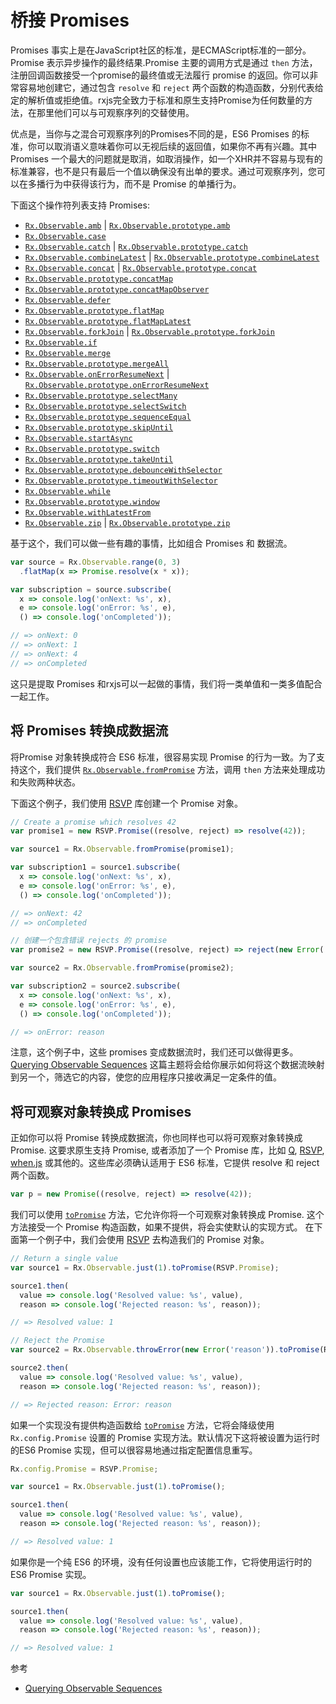 # 桥接 Promises #

Promises 事实上是在JavaScript社区的标准，是ECMAScript标准的一部分。Promise 表示异步操作的最终结果.Promise 主要的调用方式是通过 `then` 方法，注册回调函数接受一个promise的最终值或无法履行 promise 的返回。你可以非常容易地创建它，通过包含 `resolve` 和 `reject` 两个函数的构造函数，分别代表给定的解析值或拒绝值。rxjs完全致力于标准和原生支持Promise为任何数量的方法，在那里他们可以与可观察序列的交替使用。

优点是，当你与之混合可观察序列的Promises不同的是，ES6 Promises 的标准，你可以取消语义意味着你可以无视后续的返回值，如果你不再有兴趣。其中 Promises 一个最大的问题就是取消，如取消操作，如一个XHR并不容易与现有的标准兼容，也不是只有最后一个值以确保没有出单的要求。通过可观察序列，您可以在多播行为中获得该行为，而不是 Promise 的单播行为。

下面这个操作符列表支持 Promises:
- [`Rx.Observable.amb`](https://github.com/Reactive-Extensions/RxJS/tree/master/doc/api/core/operators/amb.md) | [`Rx.Observable.prototype.amb`](https://github.com/Reactive-Extensions/RxJS/tree/master/doc/api/core/operators/ambproto.md)
- [`Rx.Observable.case`](https://github.com/Reactive-Extensions/RxJS/tree/master/doc/api/core/operators/case.md)
- [`Rx.Observable.catch`](https://github.com/Reactive-Extensions/RxJS/tree/master/doc/api/core/operators/catch.md) | [`Rx.Observable.prototype.catch`](https://github.com/Reactive-Extensions/RxJS/tree/master/doc/api/core/operators/catchproto.md)
- [`Rx.Observable.combineLatest`](https://github.com/Reactive-Extensions/RxJS/tree/master/doc/api/core/operators/combinelatest.md) | [`Rx.Observable.prototype.combineLatest`](https://github.com/Reactive-Extensions/RxJS/tree/master/doc/api/core/operators/combinelatestproto.md)
- [`Rx.Observable.concat`](https://github.com/Reactive-Extensions/RxJS/tree/master/doc/api/core/operators/concat.md) | [`Rx.Observable.prototype.concat`](https://github.com/Reactive-Extensions/RxJS/tree/master/doc/api/core/operators/concatproto.md)
- [`Rx.Observable.prototype.concatMap`](https://github.com/Reactive-Extensions/RxJS/tree/master/doc/api/core/operators/concatmap.md)
- [`Rx.Observable.prototype.concatMapObserver`](https://github.com/Reactive-Extensions/RxJS/tree/master/doc/api/core/operators/concatobserver.md)
- [`Rx.Observable.defer`](https://github.com/Reactive-Extensions/RxJS/tree/master/doc/api/core/operators/defer.md)
- [`Rx.Observable.prototype.flatMap`](https://github.com/Reactive-Extensions/RxJS/tree/master/doc/api/core/operators/selectmany.md)
- [`Rx.Observable.prototype.flatMapLatest`](https://github.com/Reactive-Extensions/RxJS/tree/master/doc/api/core/operators/flatmaplatest.md)
- [`Rx.Observable.forkJoin`](https://github.com/Reactive-Extensions/RxJS/tree/master/doc/api/core/operators/forkjoin.md) | [`Rx.Observable.prototype.forkJoin`](https://github.com/Reactive-Extensions/RxJS/tree/master/doc/api/core/operators/forkjoinproto.md)
- [`Rx.Observable.if`](https://github.com/Reactive-Extensions/RxJS/tree/master/doc/api/core/operators/if.md)
- [`Rx.Observable.merge`](https://github.com/Reactive-Extensions/RxJS/tree/master/doc/api/core/operators/merge.md)
- [`Rx.Observable.prototype.mergeAll`](https://github.com/Reactive-Extensions/RxJS/tree/master/doc/api/core/operators/mergeall.md)
- [`Rx.Observable.onErrorResumeNext`](https://github.com/Reactive-Extensions/RxJS/tree/master/doc/api/core/operators/onerrorresumenext.md) | [`Rx.Observable.prototype.onErrorResumeNext`](https://github.com/Reactive-Extensions/RxJS/tree/master/doc/api/core/operators/onerrorresumenextproto.md)
- [`Rx.Observable.prototype.selectMany`](https://github.com/Reactive-Extensions/RxJS/tree/master/doc/api/core/operators/selectmany.md)
- [`Rx.Observable.prototype.selectSwitch`](https://github.com/Reactive-Extensions/RxJS/tree/master/doc/api/core/operators/flatmaplatest.md)
- [`Rx.Observable.prototype.sequenceEqual`](https://github.com/Reactive-Extensions/RxJS/tree/master/doc/api/core/operators/sequenceequal.md)
- [`Rx.Observable.prototype.skipUntil`](https://github.com/Reactive-Extensions/RxJS/tree/master/doc/api/core/operators/skipuntil.md)
- [`Rx.Observable.startAsync`](https://github.com/Reactive-Extensions/RxJS/tree/master/doc/api/core/operators/startasync.md)
- [`Rx.Observable.prototype.switch`](https://github.com/Reactive-Extensions/RxJS/tree/master/doc/api/core/operators/switch.md)
- [`Rx.Observable.prototype.takeUntil`](https://github.com/Reactive-Extensions/RxJS/tree/master/doc/api/core/operators/takeuntil.md)
- [`Rx.Observable.prototype.debounceWithSelector`](https://github.com/Reactive-Extensions/RxJS/tree/master/doc/api/core/operators/debouncewithselector.md)
- [`Rx.Observable.prototype.timeoutWithSelector`](https://github.com/Reactive-Extensions/RxJS/tree/master/doc/api/core/operators/timeoutwithselector.md)
- [`Rx.Observable.while`](https://github.com/Reactive-Extensions/RxJS/tree/master/doc/api/core/operators/while.md)
- [`Rx.Observable.prototype.window`](https://github.com/Reactive-Extensions/RxJS/tree/master/doc/api/core/operators/window.md)
- [`Rx.Observable.withLatestFrom`](https://github.com/Reactive-Extensions/RxJS/tree/master/doc/api/core/operators/withlatestfrom.md)
- [`Rx.Observable.zip`](https://github.com/Reactive-Extensions/RxJS/tree/master/doc/api/core/operators/zip.md) | [`Rx.Observable.prototype.zip`](https://github.com/Reactive-Extensions/RxJS/tree/master/doc/api/core/operators/zipproto.md)

基于这个，我们可以做一些有趣的事情，比如组合 Promises 和 数据流。

```js
var source = Rx.Observable.range(0, 3)
  .flatMap(x => Promise.resolve(x * x));

var subscription = source.subscribe(
  x => console.log('onNext: %s', x),
  e => console.log('onError: %s', e),
  () => console.log('onCompleted'));

// => onNext: 0
// => onNext: 1
// => onNext: 4
// => onCompleted
```

这只是提取 Promises 和rxjs可以一起做的事情，我们将一类单值和一类多值配合一起工作。

## 将 Promises 转换成数据流 ##

将Promise 对象转换成符合 ES6 标准，很容易实现 Promise 的行为一致。为了支持这个，我们提供 [`Rx.Observable.fromPromise`](https://github.com/Reactive-Extensions/RxJS/tree/master/doc/api/core/operators/frompromise.md) 方法，调用 `then` 方法来处理成功和失败两种状态。

下面这个例子，我们使用 [RSVP](https://github.com/tildeio/rsvp.js) 库创建一个 Promise 对象。

```js
// Create a promise which resolves 42
var promise1 = new RSVP.Promise((resolve, reject) => resolve(42));

var source1 = Rx.Observable.fromPromise(promise1);

var subscription1 = source1.subscribe(
  x => console.log('onNext: %s', x),
  e => console.log('onError: %s', e),
  () => console.log('onCompleted'));

// => onNext: 42
// => onCompleted

// 创建一个包含错误 rejects 的 promise
var promise2 = new RSVP.Promise((resolve, reject) => reject(new Error('reason')));

var source2 = Rx.Observable.fromPromise(promise2);

var subscription2 = source2.subscribe(
  x => console.log('onNext: %s', x),
  e => console.log('onError: %s', e),
  () => console.log('onCompleted'));

// => onError: reason
```

注意，这个例子中，这些 promises 变成数据流时，我们还可以做得更多。[Querying Observable Sequences](querying.md) 这篇主题将会给你展示如何将这个数据流映射到另一个，筛选它的内容，使您的应用程序只接收满足一定条件的值。

## 将可观察对象转换成 Promises ##

正如你可以将 Promise 转换成数据流，你也同样也可以将可观察对象转换成 Promise. 这要求原生支持 Promise, 或者添加了一个 Promise 库，比如 [Q](https://github.com/kriskowal/q), [RSVP](https://github.com/tildeio/rsvp.js), [when.js](https://github.com/cujojs/when) 或其他的。这些库必须确认适用于 ES6 标准，它提供 resolve 和 reject 两个函数。

```js
var p = new Promise((resolve, reject) => resolve(42));
```

我们可以使用 [`toPromise`](https://github.com/Reactive-Extensions/RxJS/tree/master/doc/api/core/operators/frompromise.md) 方法，它允许你将一个可观察对象转换成 Promise. 这个方法接受一个 Promise 构造函数，如果不提供，将会实使默认的实现方式。 在下面第一个例子中，我们会使用 [RSVP](https://github.com/tildeio/rsvp.js) 去构造我们的 Promise 对象。

```js
// Return a single value
var source1 = Rx.Observable.just(1).toPromise(RSVP.Promise);

source1.then(
  value => console.log('Resolved value: %s', value),
  reason => console.log('Rejected reason: %s', reason));

// => Resolved value: 1

// Reject the Promise
var source2 = Rx.Observable.throwError(new Error('reason')).toPromise(RSVP.Promise);

source2.then(
  value => console.log('Resolved value: %s', value),
  reason => console.log('Rejected reason: %s', reason));

// => Rejected reason: Error: reason
```

如果一个实现没有提供构造函数给 [`toPromise`](https://github.com/Reactive-Extensions/RxJS/tree/master/doc/api/core/operators/frompromise.md) 方法，它将会降级使用 `Rx.config.Promise` 设置的 Promise 实现方法。默认情况下这将被设置为运行时的ES6 Promise 实现，但可以很容易地通过指定配置信息重写。

```js
Rx.config.Promise = RSVP.Promise;

var source1 = Rx.Observable.just(1).toPromise();

source1.then(
  value => console.log('Resolved value: %s', value),
  reason => console.log('Rejected reason: %s', reason));

// => Resolved value: 1
```

如果你是一个纯 ES6 的环境，没有任何设置也应该能工作，它将使用运行时的 ES6 Promise 实现。

```js
var source1 = Rx.Observable.just(1).toPromise();

source1.then(
  value => console.log('Resolved value: %s', value),
  reason => console.log('Rejected reason: %s', reason));

// => Resolved value: 1
```

参考
- [Querying Observable Sequences](querying.md)

